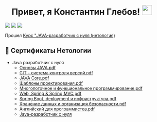 <h1 align="center">Привет, я Константин Глебов!</a> 
<img src="https://github.com/blackcater/blackcater/raw/main/images/Hi.gif" height="32"/></h1>

![](http://github-profile-summary-cards.vercel.app/api/cards/profile-details?username=ConstantineGle&theme=github)
![](http://github-profile-summary-cards.vercel.app/api/cards/stats?username=ConstantineGle&theme=github)
![](http://github-profile-summary-cards.vercel.app/api/cards/repos-per-language?username=ConstantineGle&theme=github)

Прошел [Курс "JAVA-разработчик с нуля (нетология)](https://netology.ru/)
## :scroll: Сертификаты Нетологии
- Java разработчик с нуля
  - [Основы JAVA.pdf](https://github.com/ConstantineGle/sertificate_files/blob/main/certificate.pdf)
  - [GIT - система контроля версий.pdf](https://github.com/ConstantineGle/sertificate_files/blob/main/certificate%20(2).pdf)
  - [JAVA Core.pdf](https://github.com/ConstantineGle/sertificate_files/blob/main/certificate%20(3).pdf)
  - [Шаблоны проектирования.pdf](https://github.com/ConstantineGle/sertificate_files/blob/main/certificate%20(4).pdf)
  - [Многопоточное и функциональное программирование.pdf](https://github.com/ConstantineGle/sertificate_files/blob/main/certificate%20(5).pdf)
  - [Web, Spring & Spring MVC.pdf](https://github.com/ConstantineGle/sertificate_files/blob/main/certificate%20(6).pdf)
  - [Spring Boot, deployment и инфраструктура.pdf](https://github.com/ConstantineGle/sertificate_files/blob/main/certificate%20(7).pdf)
  - [Хранение данных и организация безопасности.pdf](https://github.com/ConstantineGle/sertificate_files/blob/main/certificate%20(8).pdf)
  - [Английский для программистов.pdf](https://github.com/ConstantineGle/sertificate_files/blob/main/certificate%20(1).pdf)
  - [Java-разработчик с нуля](https://github.com/ConstantineGle/sertificate_files/blob/main/certificate_diploma.pdf)

